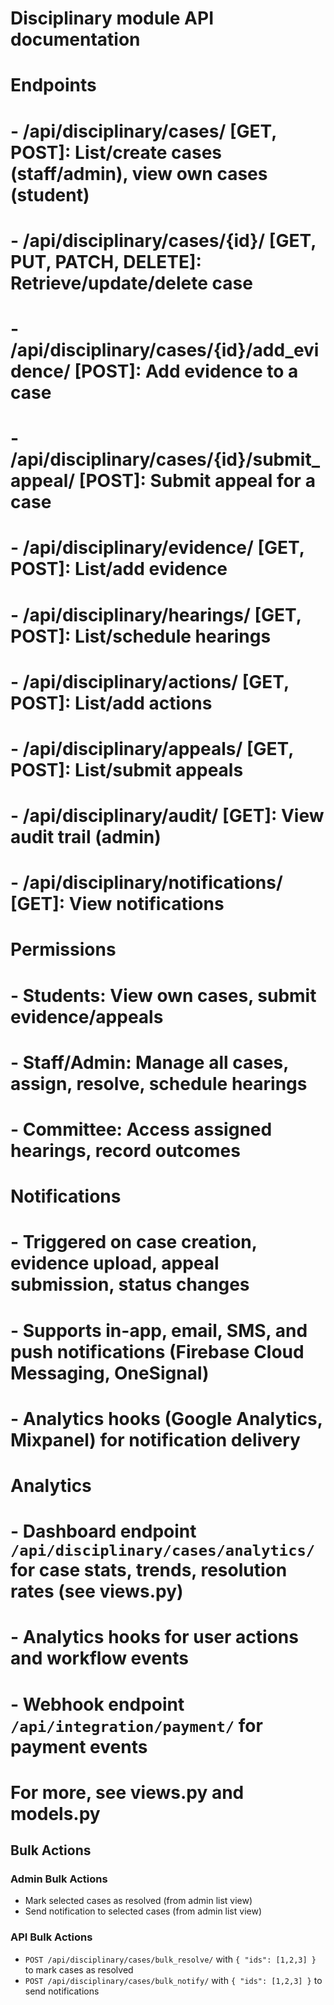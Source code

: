 # Disciplinary module API documentation

# Endpoints
# - /api/disciplinary/cases/ [GET, POST]: List/create cases (staff/admin), view own cases (student)
# - /api/disciplinary/cases/{id}/ [GET, PUT, PATCH, DELETE]: Retrieve/update/delete case
# - /api/disciplinary/cases/{id}/add_evidence/ [POST]: Add evidence to a case
# - /api/disciplinary/cases/{id}/submit_appeal/ [POST]: Submit appeal for a case
# - /api/disciplinary/evidence/ [GET, POST]: List/add evidence
# - /api/disciplinary/hearings/ [GET, POST]: List/schedule hearings
# - /api/disciplinary/actions/ [GET, POST]: List/add actions
# - /api/disciplinary/appeals/ [GET, POST]: List/submit appeals
# - /api/disciplinary/audit/ [GET]: View audit trail (admin)
# - /api/disciplinary/notifications/ [GET]: View notifications

# Permissions
# - Students: View own cases, submit evidence/appeals
# - Staff/Admin: Manage all cases, assign, resolve, schedule hearings
# - Committee: Access assigned hearings, record outcomes

# Notifications
# - Triggered on case creation, evidence upload, appeal submission, status changes
# - Supports in-app, email, SMS, and push notifications (Firebase Cloud Messaging, OneSignal)
# - Analytics hooks (Google Analytics, Mixpanel) for notification delivery

# Analytics
# - Dashboard endpoint `/api/disciplinary/cases/analytics/` for case stats, trends, resolution rates (see views.py)
# - Analytics hooks for user actions and workflow events
# - Webhook endpoint `/api/integration/payment/` for payment events

# For more, see views.py and models.py

## Bulk Actions

### Admin Bulk Actions
- Mark selected cases as resolved (from admin list view)
- Send notification to selected cases (from admin list view)

### API Bulk Actions
- `POST /api/disciplinary/cases/bulk_resolve/` with `{ "ids": [1,2,3] }` to mark cases as resolved
- `POST /api/disciplinary/cases/bulk_notify/` with `{ "ids": [1,2,3] }` to send notifications
